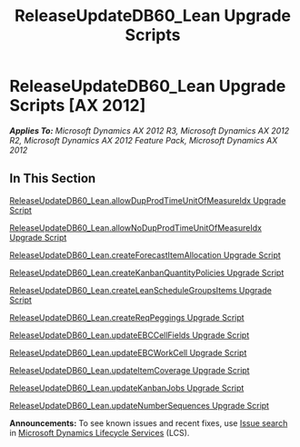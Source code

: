 ﻿---
title: ReleaseUpdateDB60_Lean Upgrade Scripts
TOCTitle: ReleaseUpdateDB60_Lean Upgrade Scripts
ms:assetid: db8709dd-99fb-4e62-9cb4-8a4f61176e10
ms:mtpsurl: https://msdn.microsoft.com/en-us/library/JJ737171(v=AX.60)
ms:contentKeyID: 49711614
ms.date: 05/18/2015
mtps_version: v=AX.60
---

# ReleaseUpdateDB60\_Lean Upgrade Scripts [AX 2012]


_**Applies To:** Microsoft Dynamics AX 2012 R3, Microsoft Dynamics AX 2012 R2, Microsoft Dynamics AX 2012 Feature Pack, Microsoft Dynamics AX 2012_

## In This Section

[ReleaseUpdateDB60\_Lean.allowDupProdTimeUnitOfMeasureIdx Upgrade Script](releaseupdatedb60-lean-allowdupprodtimeunitofmeasureidx-upgrade-script.md)

[ReleaseUpdateDB60\_Lean.allowNoDupProdTimeUnitOfMeasureIdx Upgrade Script](releaseupdatedb60-lean-allownodupprodtimeunitofmeasureidx-upgrade-script.md)

[ReleaseUpdateDB60\_Lean.createForecastItemAllocation Upgrade Script](releaseupdatedb60-lean-createforecastitemallocation-upgrade-script.md)

[ReleaseUpdateDB60\_Lean.createKanbanQuantityPolicies Upgrade Script](releaseupdatedb60-lean-createkanbanquantitypolicies-upgrade-script.md)

[ReleaseUpdateDB60\_Lean.createLeanScheduleGroupsItems Upgrade Script](releaseupdatedb60-lean-createleanschedulegroupsitems-upgrade-script.md)

[ReleaseUpdateDB60\_Lean.createReqPeggings Upgrade Script](releaseupdatedb60-lean-createreqpeggings-upgrade-script.md)

[ReleaseUpdateDB60\_Lean.updateEBCCellFields Upgrade Script](releaseupdatedb60-lean-updateebccellfields-upgrade-script.md)

[ReleaseUpdateDB60\_Lean.updateEBCWorkCell Upgrade Script](releaseupdatedb60-lean-updateebcworkcell-upgrade-script.md)

[ReleaseUpdateDB60\_Lean.updateItemCoverage Upgrade Script](releaseupdatedb60-lean-updateitemcoverage-upgrade-script.md)

[ReleaseUpdateDB60\_Lean.updateKanbanJobs Upgrade Script](releaseupdatedb60-lean-updatekanbanjobs-upgrade-script.md)

[ReleaseUpdateDB60\_Lean.updateNumberSequences Upgrade Script](releaseupdatedb60-lean-updatenumbersequences-upgrade-script.md)

  
**Announcements:** To see known issues and recent fixes, use [Issue search](http://go.microsoft.com/fwlink/?linkid=389258) in [Microsoft Dynamics Lifecycle Services](http://go.microsoft.com/fwlink/?linkid=306505) (LCS).

